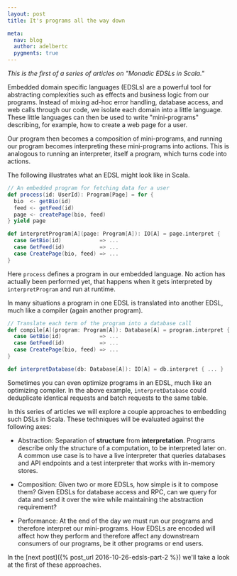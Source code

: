 ```yaml
---
layout: post
title: It's programs all the way down

meta:
  nav: blog
  author: adelbertc
  pygments: true
---
```


*This is the first of a series of articles on "Monadic EDSLs in Scala."*

Embedded domain specific languages (EDSLs) are a powerful tool for
abstracting complexities such as effects and business logic from our
programs. Instead of mixing ad-hoc error handling, database access, and web
calls through our code, we isolate each domain into a little language. These
little languages can then be used to write "mini-programs" describing, for
example, how to create a web page for a user.

Our program then becomes a composition of mini-programs, and running our
program becomes interpreting these mini-programs into actions. This is
analogous to running an interpreter, itself a program, which turns code
into actions.

The following illustrates what an EDSL might look like in Scala.

```scala
// An embedded program for fetching data for a user
def process(id: UserId): Program[Page] = for {
  bio  <- getBio(id)
  feed <- getFeed(id)
  page <- createPage(bio, feed)
} yield page

def interpretProgram[A](page: Program[A]): IO[A] = page.interpret {
  case GetBio(id)            => ...
  case GetFeed(id)           => ...
  case CreatePage(bio, feed) => ...
}
```

Here `process` defines a program in our embedded language.
No action has actually been performed yet, that happens when it gets
interpreted by `interpretProgram` and run at runtime.

In many situations a program in one EDSL is translated into another EDSL,
much like a compiler (again another program).

```scala
// Translate each term of the program into a database call
def compile[A](program: Program[A]): Database[A] = program.interpret {
  case GetBio(id)            => ...
  case GetFeed(id)           => ...
  case CreatePage(bio, feed) => ...
}

def interpretDatabase(db: Database[A]): IO[A] = db.interpret { ... }
```

Sometimes you can even optimize programs in an EDSL, much like an optimizing
compiler. In the above example, `interpretDatabase` could deduplicate identical
requests and batch requests to the same table.

In this series of articles we will explore a couple approaches to embedding
such DSLs in Scala. These techniques will be evaluated against the following
axes:

* Abstraction: Separation of **structure** from **interpretation**. Programs
  describe only the structure of a computation, to be interpreted later on.
  A common use case is to have a live interpreter that queries databases and
  API endpoints and a test interpreter that works with in-memory stores.

* Composition: Given two or more EDSLs, how simple is it to compose them?
  Given EDSLs for database access and RPC, can we query for data and send
  it over the wire while maintaining the abstraction requirement?

* Performance: At the end of the day we must run our programs and therefore
  interpret our mini-programs. How EDSLs are encoded will affect
  how they perform and therefore affect any downstream consumers of our
  programs, be it other programs or end users.

In the [next post]({% post_url 2016-10-26-edsls-part-2 %}) we'll take a look
at the first of these approaches.

